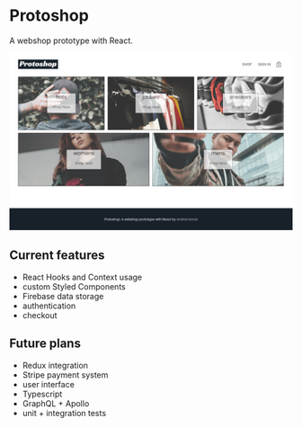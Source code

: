 # Protoshop

A webshop prototype with React.

![My Image](/src/assets/screenshot.png)

 ## Current features
  - React Hooks and Context usage
  - custom Styled Components
  - Firebase data storage
  - authentication
  - checkout

## Future plans
  - Redux integration
  - Stripe payment system
  - user interface
  - Typescript
  - GraphQL + Apollo
  - unit + integration tests
